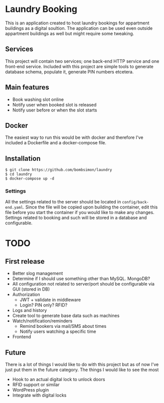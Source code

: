 # Laundry Booking
This is an application created to host laundry bookings for appartment buildings as a digital soultion. The application can be used even outside appartment buildings as well but might require some tweaking.

## Services
This project will contain two services; one back-end HTTP service and one front-end service. Included with this project are simple tools to generate database schema, populate it, generate PIN numbers etcetera.

## Main features
* Book washing slot online
* Notify user when booked slot is released
* Notify user before or when the slot starts

## Docker
The easiest way to run this would be with docker and therefore I've included a Dockerfile and a docker-compose file.

## Installation
```
$ git clone https://github.com/bombsimon/laundry
$ cd laundry
$ docker-compose up -d
```

### Settings
All the settings related to the server should be located in ```config/back-end.yaml```. Since the file will be copied upon building the container, edit this file before you start the container if you would like to make any changes. Settings related to booking and such will be stored in a database and configurable.

# TODO
## First release
* Better slog management
* Determine if I should use something other than MySQL. MongoDB?
* All configuration not related to server/port should be configurable via GUI (stored in DB)
* Authorization
  * JWT + validate in middleware
  * Login? PIN only? RFID?
* Logs and history
* Create tool to generate base data such as machines
* Watch/notification/reminders
  * Remind bookers via mail/SMS about times
  * Notify users watching a specific time
* Frontend

## Future
There is a lot of things I would like to do with this project but as of now I've just put them in the future category. The things I would like to see the most
* Hook to an actual digital lock to unlock doors
* RFID support or similar
* WordPress plugin
* Integrate with digital locks
